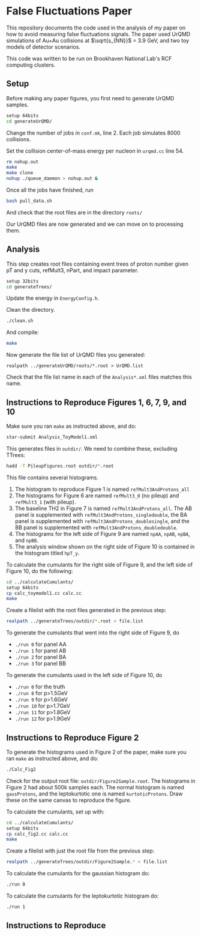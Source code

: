 # False Fluctuations Paper

This repository documents the code used in the analysis of my paper on how to avoid measuring false fluctuations signals. The paper used UrQMD simulations of Au+Au collisions at $\sqrt{s_{NN}}$ = 3.9 GeV, and two toy models of detector scenarios.

This code was written to be run on Brookhaven National Lab's RCF computing clusters.

## Setup
Before making any paper figures, you first need to generate UrQMD samples.

```bash
setup 64bits
cd generateUrQMD/
```

Change the number of jobs in `conf.mk`, line 2. Each job simulates 8000 collisions.

Set the collision center-of-mass energy per nucleon in `urqmd.cc` line 54.

```bash
rm nohup.out
make
make clone
nohup ./queue_daemon > nohup.out &
```

Once all the jobs have finished, run
```bash
bash pull_data.sh
```
And check that the root files are in the directory `roots/`

Our UrQMD files are now generated and we can move on to processing them.

## Analysis

This step creates root files containing event trees of proton number given pT and y cuts, refMult3, nPart, and impact parameter.

```bash
setup 32bits
cd generateTrees/
```

Update the energy in `EnergyConfig.h`.

Clean the directory.
```bash
./clean.sh
```
And compile:
```bash
make
```

Now generate the file list of UrQMD files you generated:
```
realpath ../generateUrQMD/roots/*.root > UrQMD.list
```

Check that the file list name in each of the `Analysis*.xml` files matches this name.

## Instructions to Reproduce Figures 1, 6, 7, 9, and 10

Make sure you ran `make` as instructed above, and do:
```bash
star-submit Analysis_ToyModel1.xml
```
This generates files in `outdir/`. We need to combine these, excluding TTrees:
```bash
hadd -T PileupFigures.root outdir/*.root
``` 
This file contains several histograms.

1. The histogram to reproduce Figure 1 is named `refMult3AndProtons_all`
2. The histograms for Figure 6 are named `refMult3_0` (no pileup) and `refMult3_1` (with pileup).
3. The baseline TH2 in Figure 7 is named `refMult3AndProtons_all`. The AB panel is supplemented with `refMult3AndProtons_singledouble`, the BA panel is supplemented with `refMult3AndProtons_doublesingle`, and the BB panel is supplemented with `refMult3AndProtons_doubledouble`.
4. The histograms for the left side of Figure 9 are named `npAA`, `npAB`, `npBA`, and `npBB`.
5. The analysis window shown on the right side of Figure 10 is contained in the histogram titled `hpT_y`. 

To calculate the cumulants for the right side of Figure 9, and the left side of Figure 10, do the following:
```bash
cd ../calculateCumulants/
setup 64bits
cp calc_toymodel1.cc calc.cc
make
``` 

Create a filelist with the root files generated in the previous step:
```bash
realpath ../generateTrees/outdir/*.root > file.list
```

To generate the cumulants that went into the right side of Figure 9, do
- `./run 0` for panel AA
- `./run 1` for panel AB
- `./run 2` for panel BA
- `./run 3` for panel BB

To generate the cumulants used in the left side of Figure 10, do 
- `./run 0`  for the truth
- `./run 8`  for p>1.5GeV
- `./run 9`  for p>1.6GeV
- `./run 10` for p>1.7GeV
- `./run 11` for p>1.8GeV
- `./run 12` for p>1.9GeV 

## Instructions to Reproduce Figure 2
To generate the histograms used in Figure 2 of the paper, make sure you ran `make` as instructed above, and do:
```bash
./Calc_Fig2
```
Check for the output root file: `outdir/Figure2Sample.root`.
The histograms in Figure 2 had about 500k samples each. The normal histogram is named `gausProtons`, and the leptokurtotic one is named `kurtoticProtons`. Draw these on the same canvas to reproduce the figure.

To calculate the cumulants, set up with:
```bash
cd ../calculateCumulants/
setup 64bits
cp calc_fig2.cc calc.cc
make
```

Create a filelist with just the root file from the previous step:
```bash
realpath ../generateTrees/outdir/Figure2Sample.* > file.list
```

To calculate the cumulants for the gaussian histogram do:
```bash
./run 0
```
To calculate the cumulants for the leptokurtotic histogram do:
```bash
./run 1
```

## Instructions to Reproduce
